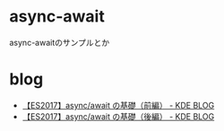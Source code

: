 # async-await
async-awaitのサンプルとか

# blog
- [【ES2017】async/await の基礎（前編） - KDE BLOG](https://kde.hateblo.jp/entry/2018/11/14/005155)
- [【ES2017】async/await の基礎（後編） - KDE BLOG](https://kde.hateblo.jp/entry/2018/11/18/042755)
